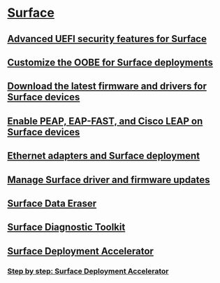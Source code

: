 # [Surface](index.md)
## [Advanced UEFI security features for Surface](advanced-uefi-security-features-for-surface.md)
## [Customize the OOBE for Surface deployments](customize-the-oobe-for-surface-deployments.md)
## [Download the latest firmware and drivers for Surface devices](deploy-the-latest-firmware-and-drivers-for-surface-devices.md)
## [Enable PEAP, EAP-FAST, and Cisco LEAP on Surface devices](enable-peap--eap-fast--and-cisco-leap-on-surface-devices.md)
## [Ethernet adapters and Surface deployment](ethernet-adapters-and-surface-device-deployment.md)
## [Manage Surface driver and firmware updates](manage-surface-pro-3-firmware-updates.md)
## [Surface Data Eraser](microsoft-surface-data-eraser.md)
## [Surface Diagnostic Toolkit](surface-diagnostic-toolkit.md)
## [Surface Deployment Accelerator](microsoft-surface-deployment-accelerator.md)
### [Step by step: Surface Deployment Accelerator](step-by-step--surface-deployment-accelerator.md)

